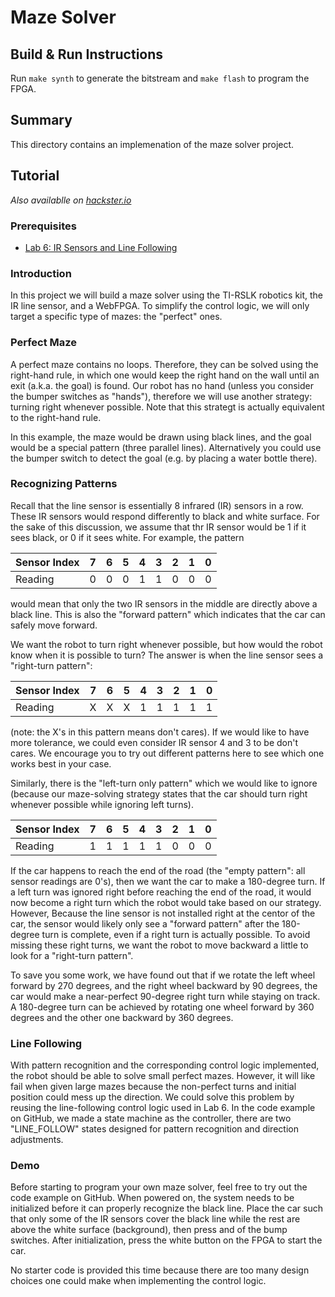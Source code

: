 # Maze Solver

## Build & Run Instructions

Run `make synth` to generate the bitstream and `make flash` to program the FPGA.

## Summary

This directory contains an implemenation of the maze solver project.

## Tutorial

*Also availablle on [hackster.io](https://www.hackster.io)*

### Prerequisites

* [Lab 6: IR Sensors and Line Following](https://www.hackster.io/fpga-for-robotics-education/lab-6-ir-sensors-and-line-following-c01f78)

### Introduction

In this project we will build a maze solver using the TI-RSLK robotics kit,
the IR line sensor, and a WebFPGA. To simplify the control logic, we will
only target a specific type of mazes: the "perfect" ones.

### Perfect Maze

A perfect maze contains no loops. Therefore, they can be solved using the right-hand rule,
in which one would keep the right hand on the wall until an exit (a.k.a. the goal) is found.
Our robot has no hand (unless you consider the bumper switches as "hands"), therefore we
will use another strategy: turning right whenever possible. Note that this strategt is
actually equivalent to the right-hand rule.

In this example, the maze would be drawn using black lines, and the goal would be a special
pattern (three parallel lines). Alternatively you could use the bumper switch to detect the goal
(e.g. by placing a water bottle there).

### Recognizing Patterns

Recall that the line sensor is essentially 8 infrared (IR) sensors in a row. These IR sensors
would respond differently to black and white surface. For the sake of this discussion,
we assume that thr IR sensor would be 1 if it sees black, or 0 if it sees white.
For example, the pattern

 Sensor Index | 7 | 6 | 5 | 4 | 3 | 2 | 1 | 0 |
--------------|---|---|---|---|---|---|---|---|
 Reading      | 0 | 0 | 0 | 1 | 1 | 0 | 0 | 0 |

would mean that only the two IR sensors in the middle are directly above a black line.
This is also the "forward pattern" which indicates that the car can safely move forward.

We want the robot to turn right whenever possible, but how would the robot know when it
is possible to turn? The answer is when the line sensor sees a "right-turn pattern":

 Sensor Index | 7 | 6 | 5 | 4 | 3 | 2 | 1 | 0 |
--------------|---|---|---|---|---|---|---|---|
 Reading      | X | X | X | 1 | 1 | 1 | 1 | 1 |

(note: the X's in this pattern means don't cares). If we would like to have more tolerance,
we could even consider IR sensor 4 and 3 to be don't cares. We encourage you to try out
different patterns here to see which one works best in your case.

Similarly, there is the "left-turn only pattern" which we would like to ignore
(because our maze-solving strategy states that the car should turn right whenever possible
while ignoring left turns).

 Sensor Index | 7 | 6 | 5 | 4 | 3 | 2 | 1 | 0 |
--------------|---|---|---|---|---|---|---|---|
 Reading      | 1 | 1 | 1 | 1 | 1 | 0 | 0 | 0 |

If the car happens to reach the end of the road (the "empty pattern": all sensor readings are 0's),
then we want the car to make a 180-degree turn. If a left turn was ignored right before reaching
the end of the road, it would now become a right turn which the robot would take based on our strategy.
However, Because the line sensor is not installed right at the centor of the car, the sensor would
likely only see a "forward pattern" after the 180-degree turn is complete, even if a right turn is
actually possible. To avoid missing these right turns, we want the robot to move backward a little
to look for a "right-turn pattern".

To save you some work, we have found out that if we rotate the left wheel forward by 270 degrees,
and the right wheel backward by 90 degrees, the car would make a near-perfect 90-degree right turn
while staying on track. A 180-degree turn can be achieved by rotating one wheel forward by 360 degrees
and the other one backward by 360 degrees.

### Line Following

With pattern recognition and the corresponding control logic implemented, the robot should
be able to solve small perfect mazes. However, it will like fail when given large mazes
because the non-perfect turns and initial position could mess up the direction. We could solve
this problem by reusing the line-following control logic used in Lab 6. In the code example on GitHub,
we made a state machine as the controller, there are two "LINE_FOLLOW" states designed for
pattern recognition and direction adjustments.

### Demo

Before starting to program your own maze solver, feel free to try out the code example on GitHub.
When powered on, the system needs to be initialized before it can properly recognize the black line.
Place the car such that only some of the IR sensors cover the black line while the rest are above
the white surface (background), then press and of the bump switches. After initialization,
press the white button on the FPGA to start the car.

No starter code is provided this time because there are too many design choices one could make
when implementing the control logic.
